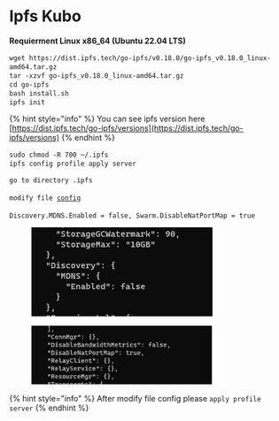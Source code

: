 # Ipfs Kubo

**Requierment Linux x86\_64 (Ubuntu 22.04 LTS)**

```
wget https://dist.ipfs.tech/go-ipfs/v0.18.0/go-ipfs_v0.18.0_linux-amd64.tar.gz
tar -xzvf go-ipfs_v0.18.0_linux-amd64.tar.gz
cd go-ipfs
bash install.sh
ipfs init
```

{% hint style="info" %}
You can see ipfs version here [https://dist.ipfs.tech/go-ipfs/versions](https://dist.ipfs.tech/go-ipfs/versions)
{% endhint %}

```
sudo chmod -R 700 ~/.ipfs
ipfs config profile apply server
```

<pre><code>go to directory .ipfs

modify file <a data-footnote-ref href="#user-content-fn-1">config</a>

Discovery.MDNS.Enabled = false, Swarm.DisableNatPortMap = true
</code></pre>

<figure><img src="../../.gitbook/assets/image (1).png" alt=""><figcaption></figcaption></figure>

<figure><img src="../../.gitbook/assets/image (8).png" alt="" width="326"><figcaption></figcaption></figure>

{% hint style="info" %}
After modify file config please `apply profile server`
{% endhint %}

[^1]: 
